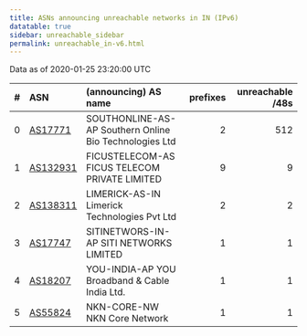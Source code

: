 ```yaml
---
title: ASNs announcing unreachable networks in IN (IPv6)
datatable: true
sidebar: unreachable_sidebar
permalink: unreachable_in-v6.html
---
```


Data as of 2020-01-25 23:20:00 UTC


<div class="datatable-begin"></div>

|   # | ASN                                      | (announcing) AS name                                   |   prefixes |   unreachable /48s |
|----:|:-----------------------------------------|:-------------------------------------------------------|-----------:|-------------------:|
|   0 | [AS17771](unreachable_AS17771-v6.html)   | SOUTHONLINE-AS-AP Southern Online Bio Technologies Ltd |          2 |                512 |
|   1 | [AS132931](unreachable_AS132931-v6.html) | FICUSTELECOM-AS FICUS TELECOM PRIVATE LIMITED          |          9 |                  9 |
|   2 | [AS138311](unreachable_AS138311-v6.html) | LIMERICK-AS-IN Limerick Technologies Pvt Ltd           |          2 |                  2 |
|   3 | [AS17747](unreachable_AS17747-v6.html)   | SITINETWORS-IN-AP SITI NETWORKS LIMITED                |          1 |                  1 |
|   4 | [AS18207](unreachable_AS18207-v6.html)   | YOU-INDIA-AP YOU Broadband &amp; Cable India Ltd.      |          1 |                  1 |
|   5 | [AS55824](unreachable_AS55824-v6.html)   | NKN-CORE-NW NKN Core Network                           |          1 |                  1 |

<div class="datatable-end"></div>